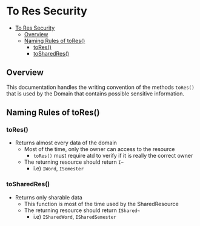 # To Res Security

<!-- TOC -->

- [To Res Security](#to-res-security)
  - [Overview](#overview)
  - [Naming Rules of toRes()](#naming-rules-of-tores)
    - [toRes()](#tores)
    - [toSharedRes()](#tosharedres)

<!-- /TOC -->


## Overview
This documentation handles the writing convention of the methods `toRes()` that is used by the Domain that contains possible sensitive information.


## Naming Rules of toRes()


### toRes()
- Returns almost every data of the domain
  - Most of the time, only the owner can access to the resource
    - `toRes()` must require atd to verify if it is really the correct owner
  - The returning resource should return `I~`
    - i.e) `IWord`, `ISemester`


### toSharedRes()
- Returns only sharable data
  - This function is most of the time used by the SharedResource
  - The returning resource should return `IShared~`
    - i.e) `ISharedWord`, `ISharedSemester`